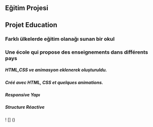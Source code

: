 <h2>Eğitim Projesi</h2>

<h2>Projet Education</h2>

<h3>Farklı ülkelerde eğitim olanağı sunan bir okul</h3>

<h3>Une école qui propose des enseignements dans différents pays</h3>

<h5>HTML,CSS ve animasyon eklenerek oluşturuldu. </h5>

<h5>Créé avec HTML, CSS et quelques animations.</h5>

<h5>Responsive Yapı</h5>

<h5>Structure Réactive</h5>

! [] ()

